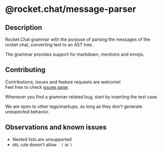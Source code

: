 # @rocket.chat/message-parser

## Description

Rocket.Chat grammar with the purpose of parsing the messages of the rocket chat, converting text to an AST tree.

The grammar provides support for markdown, mentions and emojis.

## Contributing

Contributions, issues and feature requests are welcome!<br />Feel free to check [issues page](https://github.com/RocketChat/Rocket.Chat.Fuselage/issues).

Whenever you find a grammar-related bug, start by inserting the test case.

We are open to other tags/markups, as long as they don't generate unexpected behavior.

## Observations and known issues

- Nested lists are unsupported
- `URL` rule doesn't allow ` ` `(` or `)`
